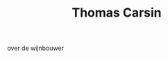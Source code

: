﻿---
title: Thomas Carsin
regio: Anjou noir
photo: carsin.jpg
layout: wijnhuis 

wijnen:
    - naam:  Terre'12
      ref:   Loi 12..
      app:   V.D.P du Val de Loire
      type:  Blanc sec
      cep:   Sauvignon blanc
      prijs: €9.84
      

    
---
over de wijnbouwer 

